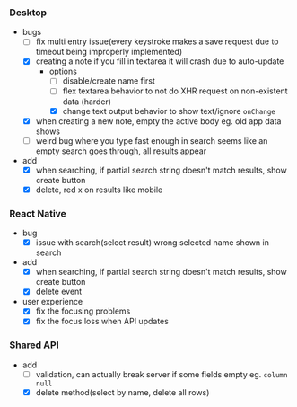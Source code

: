 ### Desktop
- bugs
    - [ ] fix multi entry issue(every keystroke makes a save request due to timeout being improperly implemented)
    - [x] creating a note if you fill in textarea it will crash due to auto-update
        - options
            - [ ] disable/create name first
            - [ ] flex textarea behavior to not do XHR request on non-existent data (harder)
            - [x] change text output behavior to show text/ignore `onChange`
    - [x] when creating a new note, empty the active body eg. old app data shows
    - [ ] weird bug where you type fast enough in search seems like an empty search goes through, all results appear
- add
    - [x] when searching, if partial search string doesn't match results, show create button
    - [x] delete, red x on results like mobile

### React Native
- bug
    - [x] issue with search(select result) wrong selected name shown in search
- add
    - [x] when searching, if partial search string doesn't match results, show create button
    - [x] delete event
- user experience
    - [x] fix the focusing problems
    - [x] fix the focus loss when API updates

### Shared API
- add
    - [ ] validation, can actually break server if some fields empty eg. `column null`
    - [x] delete method(select by name, delete all rows)